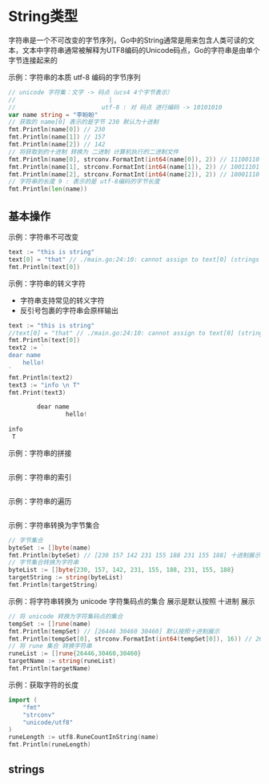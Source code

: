 # String类型

字符串是一个不可改变的字节序列，Go中的String通常是用来包含人类可读的文本，文本中字符串通常被解释为UTF8编码的Unicode码点，Go的字符串是由单个字节连接起来的



示例：字符串的本质 utf-8 编码的字节序列
```go
// unicode 字符集：文字 -> 码点（ucs4 4个字节表示）
//                          |
//                        utf-8 : 对 码点 进行编码 -> 10101010 
var name string = "李盼盼"
// 获取的 name[0] 表示的是字节 230 默认为十进制
fmt.Println(name[0]) // 230
fmt.Println(name[1]) // 157
fmt.Println(name[2]) // 142
// 将获取到的十进制 转换为 二进制 计算机执行的二进制文件
fmt.Println(name[0], strconv.FormatInt(int64(name[0]), 2)) // 11100110
fmt.Println(name[1], strconv.FormatInt(int64(name[1]), 2)) // 10011101
fmt.Println(name[2], strconv.FormatInt(int64(name[2]), 2)) // 10001110
// 字符串的长度 9 : 表示的是 utf-8编码的字节长度
fmt.Println(len(name))
```
## 基本操作
示例：字符串不可改变

```go
text := "this is string"
text[0] = "that" // ./main.go:24:10: cannot assign to text[0] (strings are immutable)
fmt.Println(text[0])
```
示例：字符串的转义字符
+ 字符串支持常见的转义字符 
+ 反引号包裹的字符串会原样输出
```go
text := "this is string"
//text[0] = "that" // ./main.go:24:10: cannot assign to text[0] (strings are immutable)
fmt.Println(text[0])
text2 := `
dear name
    hello! 
`
fmt.Println(text2)
text3 := "info \n T"
fmt.Print(text3)

        dear name
                hello! 
        
info 
 T
```
示例：字符串的拼接
```go

```
示例：字符串的索引
```go

```
示例：字符串的遍历
```go

```
示例：字符串转换为字节集合
```go
// 字节集合
byteSet := []byte(name)
fmt.Println(byteSet) // [230 157 142 231 155 188 231 155 188] 十进制展示 存贮二进制
// 字节集合转换为字符串
byteList := []byte{230, 157, 142, 231, 155, 188, 231, 155, 188}
targetString := string(byteList)
fmt.Println(targetString)
```
示例：将字符串转换为 unicode 字符集码点的集合 展示是默认按照 十进制 展示
```go
// 将 unicode 转换为字符集码点的集合
tempSet := []rune(name)
fmt.Println(tempSet) // [26446 30460 30460] 默认按照十进制展示
fmt.Println(tempSet[0], strconv.FormatInt(int64(tempSet[0]), 16)) // 26446 674e
// 将 rune 集合 转换字符串
runeList := []rune{26446,30460,30460}
targetName := string(runeList)
fmt.Println(targetName)
```
示例：获取字符的长度
```go
import (
	"fmt"
	"strconv"
	"unicode/utf8"
)
runeLength := utf8.RuneCountInString(name)
fmt.Println(runeLength)
```
## strings
